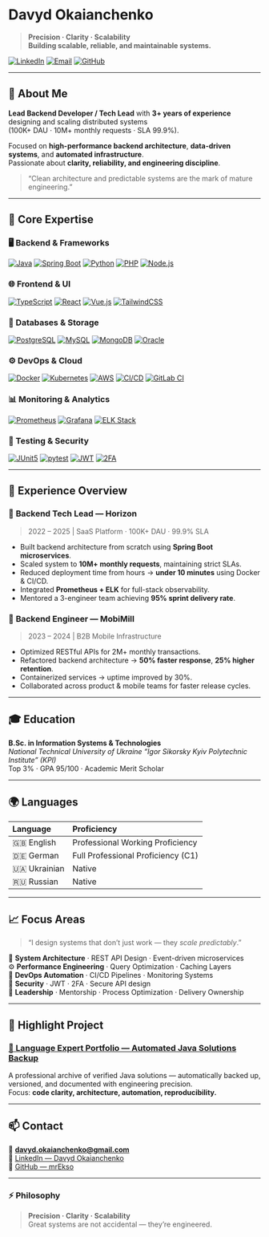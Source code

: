 # Davyd Okaianchenko
> **Precision · Clarity · Scalability**  
**Building scalable, reliable, and maintainable systems.**

[![LinkedIn](https://img.shields.io/badge/LinkedIn-Davyd%20Okaianchenko-blue?logo=linkedin)](https://www.linkedin.com/in/davyd-okaianchenko)
[![Email](https://img.shields.io/badge/Email-davyd.okaianchenko%40gmail.com-red?logo=gmail)](mailto:davyd.okaianchenko@gmail.com)
[![GitHub](https://img.shields.io/badge/GitHub-mrEkso-black?logo=github)](https://github.com/mrEkso)

---

## 🚀 About Me

**Lead Backend Developer / Tech Lead** with **3+ years of experience** designing and scaling distributed systems  
(100K+ DAU · 10M+ monthly requests · SLA 99.9%).  

Focused on **high-performance backend architecture**, **data-driven systems**, and **automated infrastructure**.  
Passionate about **clarity, reliability, and engineering discipline**.

> “Clean architecture and predictable systems are the mark of mature engineering.”

---

## 🧠 Core Expertise

### 🖥 Backend & Frameworks
[![Java](https://img.shields.io/badge/Java-17+-orange?logo=openjdk)](https://openjdk.org) 
[![Spring Boot](https://img.shields.io/badge/Spring%20Boot-Microservices-brightgreen?logo=springboot)](https://spring.io)
[![Python](https://img.shields.io/badge/Python-FastAPI%20%7C%20Django-3776AB?logo=python)](https://www.python.org)
[![PHP](https://img.shields.io/badge/PHP-Laravel%20%7C%20Yii2-777BB4?logo=php)](https://www.php.net)
[![Node.js](https://img.shields.io/badge/Node.js-Express%20%7C%20NestJS-339933?logo=node.js)](https://nodejs.org)

### 🌐 Frontend & UI
[![TypeScript](https://img.shields.io/badge/TypeScript-Strict%20Typing-3178C6?logo=typescript)](https://www.typescriptlang.org)
[![React](https://img.shields.io/badge/React-UI%20Architecture-61DAFB?logo=react)](https://react.dev)
[![Vue.js](https://img.shields.io/badge/Vue.js-Frontend%20Components-4FC08D?logo=vue.js)](https://vuejs.org)
[![TailwindCSS](https://img.shields.io/badge/TailwindCSS-Design%20System-38B2AC?logo=tailwindcss)](https://tailwindcss.com)

### 🧩 Databases & Storage
[![PostgreSQL](https://img.shields.io/badge/PostgreSQL-Advanced%20Indexing-4169E1?logo=postgresql)](https://www.postgresql.org)
[![MySQL](https://img.shields.io/badge/MySQL-Performance%20Tuning-4479A1?logo=mysql)](https://www.mysql.com)
[![MongoDB](https://img.shields.io/badge/MongoDB-NoSQL%20Scaling-47A248?logo=mongodb)](https://www.mongodb.com)
[![Oracle](https://img.shields.io/badge/Oracle-Enterprise%20DB-F80000?logo=oracle)](https://www.oracle.com)

### ⚙️ DevOps & Cloud
[![Docker](https://img.shields.io/badge/Docker-Containerization-2496ED?logo=docker)](https://www.docker.com)
[![Kubernetes](https://img.shields.io/badge/Kubernetes-Orchestration-326CE5?logo=kubernetes)](https://kubernetes.io)
[![AWS](https://img.shields.io/badge/AWS-Cloud%20Infrastructure-FF9900?logo=amazonaws)](https://aws.amazon.com)
[![CI/CD](https://img.shields.io/badge/GitHub%20Actions-%20CI%2FCD-2088FF?logo=githubactions)](https://github.com/features/actions)
[![GitLab CI](https://img.shields.io/badge/GitLab%20CI-Automation-FC6D26?logo=gitlab)](https://about.gitlab.com)

### 📊 Monitoring & Analytics
[![Prometheus](https://img.shields.io/badge/Prometheus-Metrics%20%26%20Alerts-E6522C?logo=prometheus)](https://prometheus.io)
[![Grafana](https://img.shields.io/badge/Grafana-Visualization-F46800?logo=grafana)](https://grafana.com)
[![ELK Stack](https://img.shields.io/badge/ELK%20Stack-Observability-005571?logo=elastic)](https://www.elastic.co/)

### 🧪 Testing & Security
[![JUnit5](https://img.shields.io/badge/JUnit5-Unit%20Testing-25A162?logo=java)](https://junit.org/junit5)
[![pytest](https://img.shields.io/badge/pytest-Automation-0A9EDC?logo=python)](https://docs.pytest.org)
[![JWT](https://img.shields.io/badge/JWT-Secure%20Auth-000000?logo=jsonwebtokens)](https://jwt.io)
[![2FA](https://img.shields.io/badge/2FA-TOTP%20%7C%20Security-blueviolet?logo=auth0)](https://auth0.com)

---

## 💼 Experience Overview

### 🔹 **Backend Tech Lead — Horizon**
> 2022 – 2025 | SaaS Platform · 100K+ DAU · 99.9% SLA

- Built backend architecture from scratch using **Spring Boot microservices**.  
- Scaled system to **10M+ monthly requests**, maintaining strict SLAs.  
- Reduced deployment time from hours → **under 10 minutes** using Docker & CI/CD.  
- Integrated **Prometheus + ELK** for full-stack observability.  
- Mentored a 3-engineer team achieving **95% sprint delivery rate**.

### 🔹 **Backend Engineer — MobiMill**
> 2023 – 2024 | B2B Mobile Infrastructure

- Optimized RESTful APIs for 2M+ monthly transactions.  
- Refactored backend architecture → **50% faster response**, **25% higher retention**.  
- Containerized services → uptime improved by 30%.  
- Collaborated across product & mobile teams for faster release cycles.

---

## 🎓 Education

**B.Sc. in Information Systems & Technologies**  
*National Technical University of Ukraine “Igor Sikorsky Kyiv Polytechnic Institute” (KPI)*  
Top 3% · GPA 95/100 · Academic Merit Scholar

---

## 🌍 Languages

| Language | Proficiency |
|:--|:--|
| 🇬🇧 English | Professional Working Proficiency |
| 🇩🇪 German | Full Professional Proficiency (C1) |
| 🇺🇦 Ukrainian | Native |
| 🇷🇺 Russian | Native |

---

## 📈 Focus Areas

> “I design systems that don’t just work — they *scale predictably*.”  

🧩 **System Architecture** · REST API Design · Event-driven microservices  
⚙️ **Performance Engineering** · Query Optimization · Caching Layers  
🧠 **DevOps Automation** · CI/CD Pipelines · Monitoring Systems  
🔐 **Security** · JWT · 2FA · Secure API design  
🧭 **Leadership** · Mentorship · Process Optimization · Delivery Ownership

---

## 🧩 Highlight Project

### [🧠 Language Expert Portfolio — Automated Java Solutions Backup](https://github.com/mrEkso/language-expert-portfolio)
A professional archive of verified Java solutions — automatically backed up, versioned, and documented with engineering precision.  
Focus: **code clarity, architecture, automation, reproducibility.**

---

## 📫 Contact

📧 **davyd.okaianchenko@gmail.com**  
💼 [LinkedIn — Davyd Okaianchenko](https://www.linkedin.com/in/davyd-okaianchenko)  
🧩 [GitHub — mrEkso](https://github.com/mrEkso)

---

### ⚡ Philosophy
> **Precision · Clarity · Scalability**  
> Great systems are not accidental — they’re engineered.
